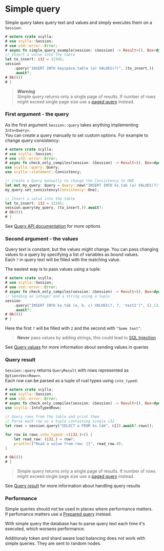 # Simple query

Simple query takes query text and values and simply executes them on a `Session`:
```rust
# extern crate scylla;
# use scylla::Session;
# use std::error::Error;
# async fn simple_query_example(session: &Session) -> Result<(), Box<dyn Error>> {
// Insert a value into the table
let to_insert: i32 = 12345;
session
    .query("INSERT INTO keyspace.table (a) VALUES(?)", (to_insert,))
    .await?;
# Ok(())
# }
```

> ***Warning***  
> Simple query returns only a single page of results.
> If number of rows might exceed single page size use a [paged query](paged.md) instead.  

### First argument - the query
As the first argument `Session::query` takes anything implementing `Into<Query>`.  
You can create a query manually to set custom options. For example to change query consistency:
```rust
# extern crate scylla;
# use scylla::Session;
# use std::error::Error;
# async fn check_only_compiles(session: &Session) -> Result<(), Box<dyn Error>> {
use scylla::query::Query;
use scylla::statement::Consistency;

// Create a Query manually to change the Consistency to ONE
let mut my_query: Query = Query::new("INSERT INTO ks.tab (a) VALUES(?)".to_string());
my_query.set_consistency(Consistency::One);

// Insert a value into the table
let to_insert: i32 = 12345;
session.query(my_query, (to_insert,)).await?;
# Ok(())
# }
```
See [Query API documentation](https://docs.rs/scylla/0.1.0/scylla/statement/query/struct.Query.html) for more options

### Second argument - the values
Query text is constant, but the values might change.
You can pass changing values to a query by specifying a list of variables as bound values.  
Each `?` in query text will be filled with the matching value. 

The easiest way is to pass values using a tuple:
```rust
# extern crate scylla;
# use scylla::Session;
# use std::error::Error;
# async fn check_only_compiles(session: &Session) -> Result<(), Box<dyn Error>> {
// Sending an integer and a string using a tuple
session
    .query("INSERT INTO ks.tab (a, b, c) VALUES(?, ?, 'text2')", (2_i32, "Some text"))
    .await?;
# Ok(())
# }
```
Here the first `?` will be filled with `2` and the second with `"Some text"`.
> **Never** pass values by adding strings, this could lead to [SQL Injection](https://en.wikipedia.org/wiki/SQL_injection)

See [Query values](values.md) for more information about sending values in queries

### Query result
`Session::query` returns `QueryResult` with rows represented as `Option<Vec<Row>>`.  
Each row can be parsed as a tuple of rust types using `into_typed`:
```rust
# extern crate scylla;
# use scylla::Session;
# use std::error::Error;
# async fn check_only_compiles(session: &Session) -> Result<(), Box<dyn Error>> {
use scylla::IntoTypedRows;

// Query rows from the table and print them
// Parse each row as a tuple containing single i32
let rows = session.query("SELECT a FROM ks.tab", &[]).await?.rows();
    
for row in rows.into_typed::<(i32,)>() {
    let read_row: (i32,) = row?;
    println!("Read a value from row: {}", read_row.0);
}

# Ok(())
# }
```
> Simple query returns only a single page of results.
> If number of rows might exceed single page size use a [paged query](paged.md) instead.  

See [Query result](result.md) for more information about handling query results

### Performance
Simple queries should not be used in places where performance matters.  
If perfomance matters use a [Prepared query](prepared.md) instead.

With simple query the database has to parse query text each time it's executed, which worsens performance.  

Additionaly token and shard aware load balancing does not work with simple queries. They are sent to random nodes.
